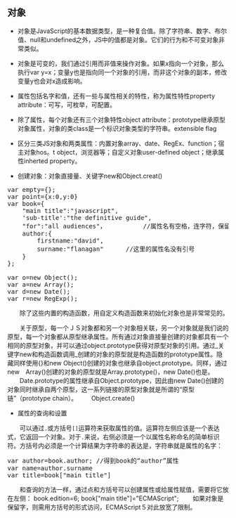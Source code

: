 ## 对象
* 对象是JavaScript的基本数据类型，是一种复合值。除了字符串、数字、布尔值、null和undefined之外，JS中的值都是对象。它们的行为和不可变对象非常类似。

* 对象是可变的，我们通过引用而非值来操作对象。如果x指向一个对象，那么执行var y=x；变量y也是指向同一个对象的引用，而非这个对象的副本，修改变量y也会对x造成影响。

* 属性包括名字和值，还有一些与属性相关的特性，称为属性特性property attribute：可写，可枚举，可配置。

* 除了属性，每个对象还有三个对象特性object attribute：prototype继承原型对象属性，对象的类class是一个标识对象类型的字符串。extensible flag

* 区分三类JS对象和两类属性：内置对象array、date、RegEx、function；宿主对象hos。t object，浏览器等；自定义对象user-defined object；继承属性inherted property。

* 创建对象：对象直接量、关键字new和Object.creat()

<pre>var empty={};
var point={x:0,y:0}
var book={
	"main title":"javascript",
	'sub-title':"the definitive guide",
	"for":"all audiences"，			//属性名有空格，连字符，保留字的要用引号
	author:{
		firstname:"david",
		surname:"flanagan"		//这里的属性名没有引号
	}
};

var o=new Object();
var a=new Array();
var d=new Date();
var r=new RegExp();
</pre>
　　除了这些内置的构造函数，用自定义构造函数来初始化对象也是非常常见的。

　　关于原型，每一个ＪＳ对象都和另一个对象相关联，另一个对象就是我们说的原型，每一个对象都从原型继承属性。所有通过对象直接量创建的对象都具有一个相同的原型对象，并可以通过object.prototype获得对原型对象的引用。通过_关键字new和构造函数调用_创建的对象的原型就是构造函数的prototype属性。隐藏同样使用{}和new Object()创建的对象也继承自object.prototype。同样，通过new　Array()创建的对象的原型就是Array.prototype()，new Date()也是。
　　Date.prototype的属性继承自Object.prototype，因此由new Date()创建的对象同时继承自两个原型，这一系列链接的原型对象就是所谓的“原型链”（prototype chain）。
　　Object.create()

* 属性的查询和设置

　　可以通过`.`或方括号`[]`运算符来获取属性的值。运算符左侧应该是一个表达式，它返回一个对象。对于`.`来说，右侧必须是一个以属性名称命名的简单标识符。方括号内必须是一个计算结果为字符串的表达是，字符串就是属性的名字：
<pre>var author=book.author; //得到book的“author”属性
var name=author.surname
var title=book["main title"]</pre>
　　和查询的方法一样，通过点和方括号可以创建属性或给属性赋值，需要将它放在左侧：
    book.edition=6;
    book["main title"]="ECMAScript";
　　如果对象是保留字，则需用方括号的形式访问，ECMAScript５对此放宽了限制。
